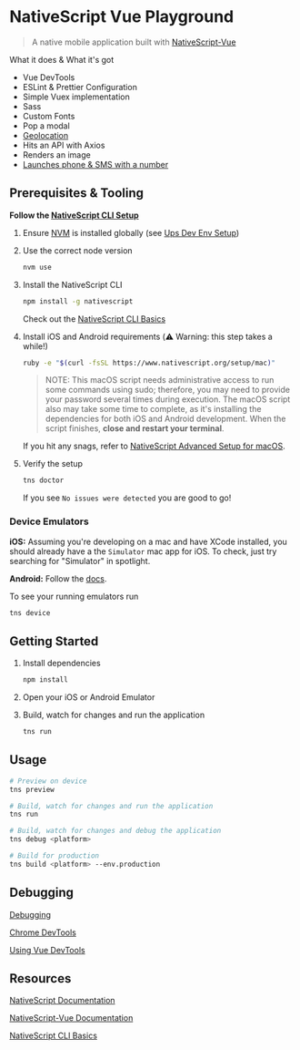 # NativeScript Vue Playground

> A native mobile application built with [NativeScript-Vue](https://nativescript-vue.org/)

What it does & What it's got

- Vue DevTools
- ESLint & Prettier Configuration
- Simple Vuex implementation
- Sass
- Custom Fonts
- Pop a modal
- [Geolocation](https://github.com/NativeScript/nativescript-geolocation)
- Hits an API with Axios
- Renders an image
- [Launches phone & SMS with a number](https://github.com/msywensky/nativescript-phone)

## Prerequisites & Tooling

**Follow the [NativeScript CLI Setup](https://docs.nativescript.org/start/quick-setup)**

1. Ensure [NVM](https://github.com/creationix/nvm) is installed globally (see [Ups Dev Env Setup](https://github.com/Upstatement/Upstatement/wiki/2017-Development-Environment-Setup))

2. Use the correct node version

   ```bash
   nvm use
   ```

3. Install the NativeScript CLI

   ```bash
   npm install -g nativescript
   ```

   Check out the [NativeScript CLI Basics](https://docs.nativescript.org/start/cli-basics)

4. Install iOS and Android requirements (⚠️ Warning: this step takes a while!)

   ```bash
   ruby -e "$(curl -fsSL https://www.nativescript.org/setup/mac)"
   ```

   > NOTE: This macOS script needs administrative access to run some commands using sudo; therefore, you may need to provide your password several times during execution. The macOS script also may take some time to complete, as it's installing the dependencies for both iOS and Android development. When the script finishes, **close and restart your terminal**.

   If you hit any snags, refer to [NativeScript Advanced Setup for macOS](https://docs.nativescript.org/start/ns-setup-os-x).

5. Verify the setup

   ```bash
   tns doctor
   ```

   If you see `No issues were detected` you are good to go!

### Device Emulators

**iOS:** Assuming you're developing on a mac and have XCode installed, you should already have a the `Simulator` mac app for iOS. To check, just try searching for "Simulator" in spotlight.

**Android:** Follow the [docs](https://docs.nativescript.org/tooling/android-virtual-devices).

To see your running emulators run

```bash
tns device
```

## Getting Started

1. Install dependencies

   ```bash
   npm install
   ```

2. Open your iOS or Android Emulator

3. Build, watch for changes and run the application

   ```bash
   tns run
   ```

## Usage

``` bash
# Preview on device
tns preview

# Build, watch for changes and run the application
tns run

# Build, watch for changes and debug the application
tns debug <platform>

# Build for production
tns build <platform> --env.production
```

## Debugging

[Debugging](https://docs.nativescript.org/tooling/debugging/debugging)

[Chrome DevTools](https://docs.nativescript.org/tooling/debugging/chrome-devtools)

[Using Vue DevTools](https://nativescript-vue.org/en/docs/getting-started/vue-devtools/)

## Resources

[NativeScript Documentation](https://docs.nativescript.org/core-concepts/technical-overview)

[NativeScript-Vue Documentation](https://nativescript-vue.org/)

[NativeScript CLI Basics](https://docs.nativescript.org/start/cli-basics)
